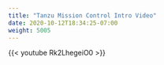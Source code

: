 ```yaml
---
title: "Tanzu Mission Control Intro Video"
date: 2020-10-12T18:34:25-07:00
weight: 5005
---
```

{{< youtube Rk2LhegeiO0 >}}
